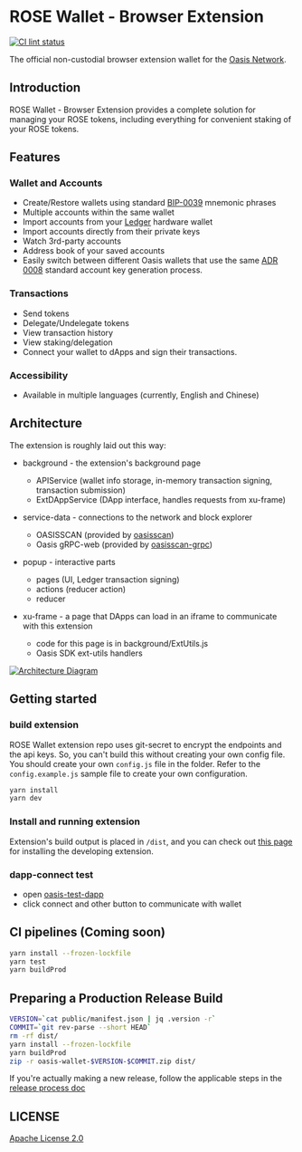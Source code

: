 # ROSE Wallet - Browser Extension

[![CI lint status][github-ci-lint-badge]][github-ci-lint-link]

[github-ci-lint-badge]: https://github.com/oasisprotocol/oasis-wallet-ext/workflows/ci-lint/badge.svg
[github-ci-lint-link]: https://github.com/oasisprotocol/oasis-wallet-ext/actions?query=workflow:ci-lint+branch:master

The official non-custodial browser extension wallet for the [Oasis Network].

[Oasis Network]: https://docs.oasis.io/general/oasis-network/

## Introduction

ROSE Wallet - Browser Extension provides a complete solution for managing your
ROSE tokens, including everything for convenient staking of your ROSE tokens.

## Features

### Wallet and Accounts

- Create/Restore wallets using standard [BIP-0039] mnemonic phrases
- Multiple accounts within the same wallet
- Import accounts from your [Ledger] hardware wallet
- Import accounts directly from their private keys
- Watch 3rd-party accounts
- Address book of your saved accounts
- Easily switch between different Oasis wallets that use the same [ADR 0008]
  standard account key generation process.

### Transactions

- Send tokens
- Delegate/Undelegate tokens
- View transaction history
- View staking/delegation
- Connect your wallet to dApps and sign their transactions.

### Accessibility

- Available in multiple languages (currently, English and Chinese)

[BIP-0039]: https://github.com/bitcoin/bips/blob/master/bip-0039.mediawiki
[Ledger]: https://www.ledger.com/
[ADR 0008]:
  https://github.com/oasisprotocol/oasis-core/blob/master/docs/adr/0008-standard-account-key-generation.md

## Architecture

The extension is roughly laid out this way:

- background - the extension's background page
    - APIService (wallet info storage, in-memory transaction signing, transaction submission)
    - ExtDAppService (DApp interface, handles requests from xu-frame)

- service-data - connections to the network and block explorer
    - OASISSCAN (provided by [oasisscan](https://api.oasisscan.com/mainnet))
    - Oasis gRPC-web (provided by [oasisscan-grpc](https://grpc-mainnet.oasisscan.com))

- popup - interactive parts
    - pages (UI, Ledger transaction signing)
    - actions (reducer action)
    - reducer

- xu-frame - a page that DApps can load in an iframe to communicate with this extension
    - code for this page is in background/ExtUtils.js
    - Oasis SDK ext-utils handlers

[![Architecture Diagram](./docs/oasis-nomnoml.png)][1]




## Getting started

### build extension

ROSE Wallet extension repo uses git-secret to encrypt the endpoints and the api keys. So, you can't build this without creating your own config file. You should create your own `config.js` file in the folder. Refer to the `config.example.js` sample file to create your own configuration.

```sh
yarn install
yarn dev
```

### Install and running extension

Extension's build output is placed in `/dist`, and you can check out [this page](https://developer.chrome.com/extensions/getstarted) for installing the developing extension.


### dapp-connect test

* open [oasis-test-dapp](https://lukaw3d.github.io/oasis-test-dapp)
* click connect and other button to communicate with wallet

## CI pipelines (Coming soon)

```sh
yarn install --frozen-lockfile
yarn test
yarn buildProd
```

## Preparing a Production Release Build

```sh
VERSION=`cat public/manifest.json | jq .version -r`
COMMIT=`git rev-parse --short HEAD`
rm -rf dist/
yarn install --frozen-lockfile
yarn buildProd
zip -r oasis-wallet-$VERSION-$COMMIT.zip dist/
```

If you're actually making a new release, follow the applicable steps in the
[release process doc](docs/release-process.md)

## LICENSE

[Apache License 2.0](LICENSE)

[1]:https://www.nomnoml.com/#view/%5B%3Cactor%3Euser%5D%0A%0A%5Bbackground%7C%0A%09%5BAPIService%5D%20%3C-%3E%20%5B%3Cdatabase%3Eencrypted%20store%5D%0A%20%20%20%20%5BAPIService%5D%20%3C-%3E%20%5BNaclSigner%5D%0A%09%5BExtDappService%5D%0A%5D%0A%0A%5Bbackground%5D%20%3C-%3E%20%5Bpopup%5D%0A%0A%5Bpopup%7C%0A%20%20%20%5Btools%7C%0A%20%20%20%20%20react%0A%20%20%20%20%20redux%0A%20%20%20%20%20thunk%0A%20%20%20%5D%0A%20%20%20%5Bpages%7C%0A%20%20%20%20%20create-wallet%0A%20%20%20%20%20restore-wallet%0A%20%20%20%20%20wallet-page%0A%20%20%20%20%20stake-page%0A%20%20%20%20%20setting-page%0A%20%20%20%20%20...%0A%20%20%20%5D%0A%20%20%20%5Bpages%5D%20%3C-%3E%20%5BLedgerSigner%5D%0A%20%20%20%5Breducers%7C%0A%20%20%20%20%20app%0A%20%20%20%20%20account%0A%20%20%20%20%20cache%0A%20%20%20%20%20...%0A%20%20%20%5D%0A%20%20%20%5Bactions%7C%0A%20%20%20%20%20update-account%0A%20%20%20%20%20update-route%0A%20%20%20%20%20...%0A%20%20%20%5D%0A%20%20%20%5Bpages%5D%3A-%3E%5Bactions%5D%0A%20%20%20%5Bactions%5D%3A-%3E%5Breducers%5D%0A%20%20%20%5Breducers%5D%3A-%3E%5Bpages%5D%0A%5D%0A%5Buser%5D%3C-%3E%5Bpopup%5D%0A%0A%5Bservice-data%20%7C%0A%20%20%5Boasis-interface%20%7C%0A%20%20%20%20balance%0A%20%20%20%09transactions%0A%20%20%20%20delegations%0A%20%20%20%09validator-info%0A%20%20%20%20debond-info%0A%20%20%20%20...%0A%20%20%5D%0A%20%20%5Boasis-grpc%20%7C%0A%20%20%09txFee%0A%20%20%20%20genesis%0A%20%20%20%20submit%0A%20%20%5D%0A%5D%0A%0A%5Bbackground%5D%3C-%3E%5Bservice-data%5D%0A%0A%5Bxu-frame%7C%0A%20%20%20%20%5BExtUtils%5D%0A%5D%0A%5Buser%5D%20%3C-%3E%20%5Bdapp%5D%0A%5Bdapp%5D%20%3C-%3E%20%5Bxu-frame%5D%0A%5Bxu-frame%5D%20%3C-%3E%20%5Bbackground%5D%0A%0A%0A%0A%0A%0A
